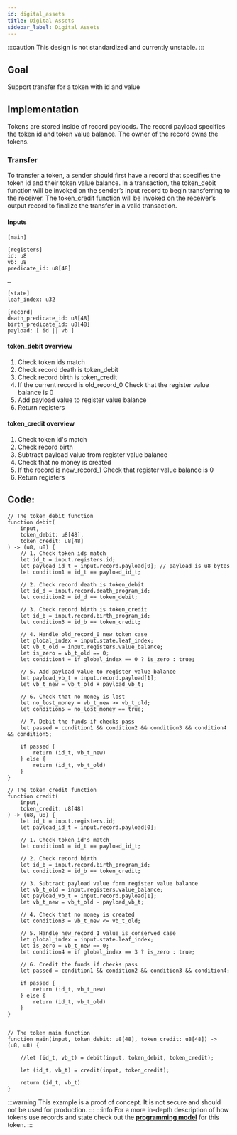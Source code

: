 ```yaml
---
id: digital_assets
title: Digital Assets
sidebar_label: Digital Assets
---
```


:::caution
This design is not standardized and currently unstable.
:::

## Goal

Support transfer for a token with id and value

## Implementation

Tokens are stored inside of record payloads. The record payload specifies the token id and token value balance. The owner of the record owns the tokens.

### Transfer

To transfer a token, a sender should first have a record that specifies the token id and their token value balance.
In a transaction, the token_debit function will be invoked on the sender’s input record to begin transferring to the receiver. The token_credit function will be invoked on the receiver’s output record to finalize the transfer in a valid transaction.


#### Inputs
```leo title=token/inputs/token.state
[main]

[registers]
id: u8
vb: u8
predicate_id: u8[48]

…

[state]
leaf_index: u32

[record]
death_predicate_id: u8[48]
birth_predicate_id: u8[48]
payload: [ id || vb ]

```

#### token_debit overview

  1. Check token ids match
  2. Check record death is token_debit
  3. Check record birth is token_credit
  4. If the current record is old_record_0
	Check that the register value balance is 0
  5. Add payload value to register value balance
6. Return registers

#### token_credit overview

  1. Check token id's match
  2. Check record birth
  3. Subtract payload value from register value balance
  4. Check that no money is created
  5. If the record is new_record_1
	Check that register value balance is 0
6. Return registers

## Code: 


```leo
// The token debit function
function debit(
    input,
    token_debit: u8[48],
    token_credit: u8[48]
) -> (u8, u8) {
    // 1. Check token ids match
    let id_t = input.registers.id;
    let payload_id_t = input.record.payload[0]; // payload is u8 bytes
    let condition1 = id_t == payload_id_t;

    // 2. Check record death is token_debit
    let id_d = input.record.death_program_id;
    let condition2 = id_d == token_debit;

    // 3. Check record birth is token_credit
    let id_b = input.record.birth_program_id;
    let condition3 = id_b == token_credit;

    // 4. Handle old_record_0 new token case
    let global_index = input.state.leaf_index;
    let vb_t_old = input.registers.value_balance;
    let is_zero = vb_t_old == 0;
    let condition4 = if global_index == 0 ? is_zero : true;

    // 5. Add payload value to register value balance
    let payload_vb_t = input.record.payload[1];
    let vb_t_new = vb_t_old + payload_vb_t;

    // 6. Check that no money is lost
    let no_lost_money = vb_t_new >= vb_t_old;
    let condition5 = no_lost_money == true;

    // 7. Debit the funds if checks pass
    let passed = condition1 && condition2 && condition3 && condition4 && condition5;

    if passed {
        return (id_t, vb_t_new)
    } else {
        return (id_t, vb_t_old)
    }
}

// The token credit function
function credit(
    input,
    token_credit: u8[48]
) -> (u8, u8) {
    let id_t = input.registers.id;
    let payload_id_t = input.record.payload[0];

    // 1. Check token id's match
    let condition1 = id_t == payload_id_t;

    // 2. Check record birth
    let id_b = input.record.birth_program_id;
    let condition2 = id_b == token_credit;

    // 3. Subtract payload value form register value balance
    let vb_t_old = input.registers.value_balance;
    let payload_vb_t = input.record.payload[1];
    let vb_t_new = vb_t_old - payload_vb_t;

    // 4. Check that no money is created
    let condition3 = vb_t_new <= vb_t_old;

    // 5. Handle new_record_1 value is conserved case
    let global_index = input.state.leaf_index;
    let is_zero = vb_t_new == 0;
    let condition4 = if global_index == 3 ? is_zero : true;

    // 6. Credit the funds if checks pass
    let passed = condition1 && condition2 && condition3 && condition4;

    if passed {
        return (id_t, vb_t_new)
    } else {
        return (id_t, vb_t_old)
    }
}


// The token main function
function main(input, token_debit: u8[48], token_credit: u8[48]) -> (u8, u8) {

    //let (id_t, vb_t) = debit(input, token_debit, token_credit);

    let (id_t, vb_t) = credit(input, token_credit);

    return (id_t, vb_t)
}
```
:::warning
This example is a proof of concept. It is not secure and should not be used for production.
:::
:::info
For a more in-depth description of how tokens use records and state check out the [**programming model**](../programming_model/01_token.md) for this token.
:::